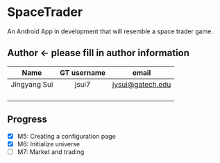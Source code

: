 # SpaceTrader
An Android App in development that will resemble a space trader game. 

## Author <- please fill in author information
Name|GT username|email
:-:|:-:|:-:
Jingyang Sui|jsui7|jysui@gatech.edu
||
||
||
||

## Progress
- [x] M5: Creating a configuration page  
- [x] M6: Initialize universe  
- [ ] M7: Market and trading